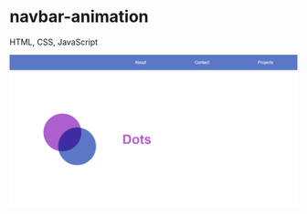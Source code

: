 # navbar-animation
HTML, CSS, JavaScript

![navbar-animation](https://github.com/dianavile/navbar-animation/blob/master/Captura.PNG)

